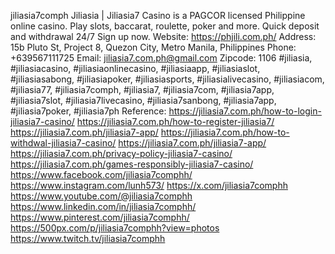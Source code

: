 jiliasia7comph
Jiliasia | Jiliasia7 Casino is a PAGCOR licensed Philippine online casino. Play slots, baccarat, roulette, poker and more. Quick deposit and withdrawal 24/7 Sign up now. 
Website: https://phjili.com.ph/ 
Address: 15b Pluto St, Project 8, Quezon City, Metro Manila, Philippines
Phone: +639567111725
Email: jiliasia7.com.ph@gmail.com
Zipcode:  1106
#jiliasia, #jiliasiacasino, #jiliasiaonlinecasino, #jiliasiaapp, #jiliasiaslot, #jiliasiasabong, #jiliasiapoker, #jiliasiasports, #jiliasialivecasino, #jiliasiacom, #jiliasia77, #jiliasia7comph, #jiliasia7, #jiliasia7com, #jiliasia7app, #jiliasia7slot, #jiliasia7livecasino, #jiliasia7sanbong, #jiliasia7app, #jiliasia7poker, #jiliasia7ph
Reference:
https://jiliasia7.com.ph/how-to-login-jiliasia7-casino/ 
https://jiliasia7.com.ph/how-to-register-jiliasia7/ 
https://jiliasia7.com.ph/jiliasia7-app/ 
https://jiliasia7.com.ph/how-to-withdwal-jiliasia7-casino/ 
https://jiliasia7.com.ph/jiliasia7-app/ 
https://jiliasia7.com.ph/privacy-policy-jiliasia7-casino/ 
https://jiliasia7.com.ph/games-responsibly-jiliasia7-casino/ 
https://www.facebook.com/jiliasia7comphh/ 
https://www.instagram.com/lunh573/ 
https://x.com/jiliasia7comphh 
https://www.youtube.com/@jiliasia7comphh 
https://www.linkedin.com/in/jiliasia7comphh/ 
https://www.pinterest.com/jiliasia7comphh/ 
https://500px.com/p/jiliasia7comphh?view=photos 
https://www.twitch.tv/jiliasia7comphh 
